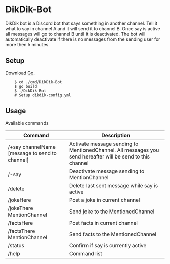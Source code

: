 # DikDik-Bot
DikDik bot is a Discord bot that says something in another channel. Tell it what to say in channel A and it will send it to channel B. Once say is active all messages will go to channel B until it is deactivated. The bot will automatically deactivate if there is no messages from the sending user for more then 5 minutes.

## Setup
Download [Go](https://go-lang.org/).

        $ cd ./cmd/DikDik-Bot
        $ go build
        $ ./DikDik-Bot
        # Setup dikdik-config.yml
        
## Usage
Available commands
        
Command | Description
------------ | -------------
/+say channelName [message to send to channel] | Activate message sending to MentionedChannel. All messages you send hereafter will be send to this channel
/-say | Deactivate message sending to MentionChannel
/delete|Delete last sent message while say is active
/jokeHere|Post a joke in current channel
/jokeThere MentionChannel|Send joke to the MentionedChannel
/factsHere|Post facts in current channel
/factsThere MentionChannel|Send facts to the MentionedChannel
/status| Confirm if say is currently active
/help| Command list
